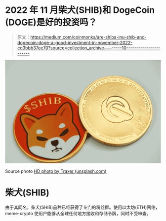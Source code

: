 # 2022 年 11 月柴犬(SHIB)和 DogeCoin (DOGE)是好的投资吗？

> 原文：<https://medium.com/coinmonks/are-shiba-inu-shib-and-dogecoin-doge-a-good-investment-in-november-2022-cd3bbb37ee70?source=collection_archive---------10----------------------->

![](img/cc87e056006c7a0d0af4ce2a407674fd.png)

Source photo [HD photo by Traxer (unsplash.com)](https://unsplash.com/photos/aL7xbjJDZMc)

# 柴犬(SHIB)

由于其同名，柴犬(SHIB)品种已经获得了专门的粉丝群。使用以太坊(ETH)网络，meme-crypto 使用户能够从全球任何地方接收和存储令牌，同时不受审查。